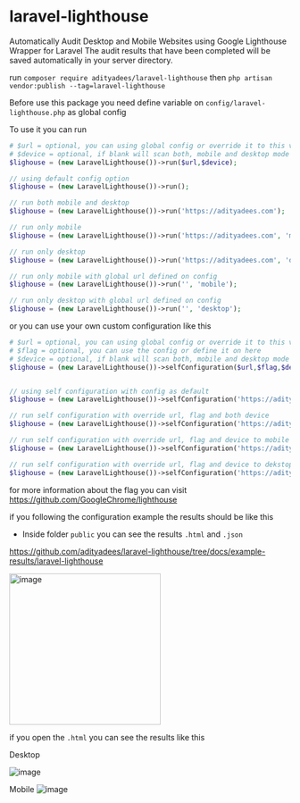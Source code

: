 # laravel-lighthouse
 Automatically Audit Desktop and Mobile Websites using Google Lighthouse Wrapper for Laravel
 The audit results that have been completed will be saved automatically in your server directory.
 
 
run
`composer require adityadees/laravel-lighthouse`
then 
`php artisan vendor:publish --tag=laravel-lighthouse`



Before use this package you need define variable on `config/laravel-lighthouse.php` as global config

To use it you can run
```php
# $url = optional, you can using global config or override it to this variable
# $device = optional, if blank will scan both, mobile and desktop mode
$lighouse = (new LaravelLighthouse())->run($url,$device);

// using default config option
$lighouse = (new LaravelLighthouse())->run();

// run both mobile and desktop
$lighouse = (new LaravelLighthouse())->run('https://adityadees.com');

// run only mobile
$lighouse = (new LaravelLighthouse())->run('https://adityadees.com', 'mobile');

// run only desktop
$lighouse = (new LaravelLighthouse())->run('https://adityadees.com', 'desktop');

// run only mobile with global url defined on config
$lighouse = (new LaravelLighthouse())->run('', 'mobile');

// run only desktop with global url defined on config
$lighouse = (new LaravelLighthouse())->run('', 'desktop');
```

or you can use your own custom configuration like this

```php
# $url = optional, you can using global config or override it to this variable
# $flag = optional, you can use the config or define it on here
# $device = optional, if blank will scan both, mobile and desktop mode
$lighouse = (new LaravelLighthouse())->selfConfiguration($url,$flag,$device);


// using self configuration with config as default
$lighouse = (new LaravelLighthouse())->selfConfiguration('https://adityadees.com');

// run self configuration with override url, flag and both device
$lighouse = (new LaravelLighthouse())->selfConfiguration('https://adityadees.com', '--chrome-flags="--headless --no-sandbox --disable-gpu" --output html --output json --output-path ' . base_path() . '/public/laravel-lighthouse/mobile/result.html');

// run self configuration with override url, flag and device to mobile mode
$lighouse = (new LaravelLighthouse())->selfConfiguration('https://adityadees.com', '--chrome-flags="--headless --no-sandbox --disable-gpu" --output html --output json --output-path ' . base_path() . '/public/laravel-lighthouse/mobile/result.html', 'mobile');

// run self configuration with override url, flag and device to dekstop mode
$lighouse = (new LaravelLighthouse())->selfConfiguration('https://adityadees.com', '--chrome-flags="--headless --no-sandbox --disable-gpu" --preset=desktop --output html --output json --output-path ' . base_path() . '/public/laravel-lighthouse/desktop/result.html', 'desktop');

```

for more information about the flag you can visit
https://github.com/GoogleChrome/lighthouse


if you following the configuration example the results should be like this
- Inside folder `public` you can see the results `.html` and `.json`

https://github.com/adityadees/laravel-lighthouse/tree/docs/example-results/laravel-lighthouse

<img width="271" alt="image" src="https://user-images.githubusercontent.com/37553901/233770747-1de6da10-a59b-4ecc-bffd-7fff4af68a5a.png">

if you open the `.html` you can see the results like this

Desktop

![image](https://user-images.githubusercontent.com/37553901/233770848-8e45ad77-5b37-4363-96bb-42cec52cdb8a.png)


Mobile
![image](https://user-images.githubusercontent.com/37553901/233770874-5a7d8740-e09a-43d6-8a4f-532023f0c603.png)
